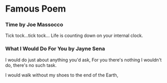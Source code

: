 # Famous Poem

### Time by Joe Massocco
Tick tock...tick tock...
Life is counting down on your internal clock.

### What I Would Do For You by Jayne Sena
I would do just about anything you'd ask,
For you there's nothing I wouldn't do, there's no such task.

I would walk without my shoes to the end of the Earth,


